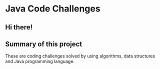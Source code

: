 # Java Code Challenges

## Hi there! 

## Summary of this project

These are coding challenges solved by using algorithms, data structures and Java programming language.